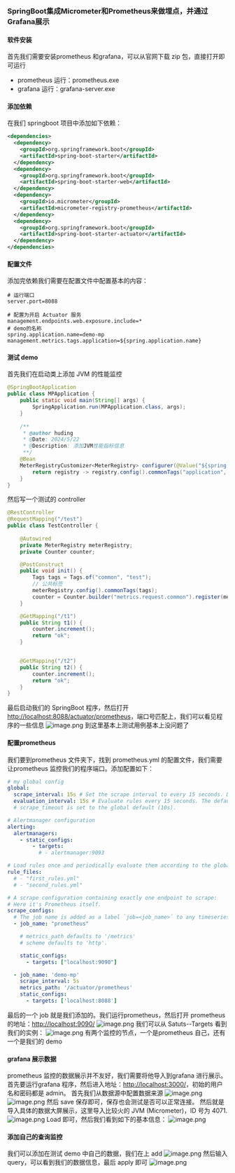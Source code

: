 ### SpringBoot集成Micrometer和Prometheus来做埋点，并通过Grafana展示
#### 软件安装
首先我们需要安装prometheus 和grafana，可以从官网下载 zip 包，直接打开即可运行

- prometheus 运行：prometheus.exe
- grafana 运行：grafana-server.exe
#### 添加依赖
在我们 springboot 项目中添加如下依赖：
```xml
<dependencies>
  <dependency>
    <groupId>org.springframework.boot</groupId>
    <artifactId>spring-boot-starter</artifactId>
  </dependency>
  <dependency>
    <groupId>org.springframework.boot</groupId>
    <artifactId>spring-boot-starter-web</artifactId>
  </dependency>
  <dependency>
    <groupId>io.micrometer</groupId>
    <artifactId>micrometer-registry-prometheus</artifactId>
  </dependency>
  <dependency>
    <groupId>org.springframework.boot</groupId>
    <artifactId>spring-boot-starter-actuator</artifactId>
  </dependency>
</dependencies>
```
#### 配置文件
添加完依赖我们需要在配置文件中配置基本的内容：
```properties
# 运行端口
server.port=8088

# 配置为开启 Actuator 服务
management.endpoints.web.exposure.include=*
# demo的名称
spring.application.name=demo-mp
management.metrics.tags.application=${spring.application.name}
```
#### 测试 demo
首先我们在启动类上添加 JVM 的性能监控
```java
@SpringBootApplication
public class MPApplication {
    public static void main(String[] args) {
        SpringApplication.run(MPApplication.class, args);
    }
    
    /**
     * @author huding
     * @Date: 2024/5/22
     * @Description: 添加JVM性能指标信息
     **/
    @Bean
    MeterRegistryCustomizer<MeterRegistry> configurer(@Value("${spring.application.name}") String applicationName){
        return registry -> registry.config().commonTags("application", applicationName);
    }
}
```
然后写一个测试的 controller
```java
@RestController
@RequestMapping("/test")
public class TestController {
    
    @Autowired
    private MeterRegistry meterRegistry;
    private Counter counter;

    @PostConstruct
    public void init() {
        Tags tags = Tags.of("common", "test");
        // 公共标签
        meterRegistry.config().commonTags(tags);
        counter = Counter.builder("metrics.request.common").register(meterRegistry);
    }

    @GetMapping("/t1")
    public String t1() {
        counter.increment();
        return "ok";
    }


    @GetMapping("/t2")
    public String t2() {
        counter.increment();
        return "ok";
    }
}
```
最后启动我们的 SpringBoot 程序，然后打开[http://localhost:8088/actuator/prometheus](http://localhost:8088/actuator/prometheus)，端口号匹配上，我们可以看见程序的一些信息
![image.png](https://cdn.nlark.com/yuque/0/2024/png/40783336/1716357318895-ff919f0b-17d1-4254-b6d1-e7126da63262.png#averageHue=%23e7e7e7&clientId=ua0ca48f2-9bb1-4&from=paste&height=146&id=u78fdd775&originHeight=146&originWidth=864&originalType=binary&ratio=1&rotation=0&showTitle=false&size=11408&status=done&style=stroke&taskId=uc778fdb3-1d66-4243-b6ff-87ada55772f&title=&width=864)
到这里基本上测试用例基本上没问题了
#### 配置prometheus
我们要到prometheus 文件夹下，找到 prometheus.yml 的配置文件，我们需要让prometheus 监控我们的程序端口。添加配置如下：
```yaml
# my global config
global:
  scrape_interval: 15s # Set the scrape interval to every 15 seconds. Default is every 1 minute.
  evaluation_interval: 15s # Evaluate rules every 15 seconds. The default is every 1 minute.
  # scrape_timeout is set to the global default (10s).

# Alertmanager configuration
alerting:
  alertmanagers:
    - static_configs:
        - targets:
          # - alertmanager:9093

# Load rules once and periodically evaluate them according to the global 'evaluation_interval'.
rule_files:
  # - "first_rules.yml"
  # - "second_rules.yml"

# A scrape configuration containing exactly one endpoint to scrape:
# Here it's Prometheus itself.
scrape_configs:
  # The job name is added as a label `job=<job_name>` to any timeseries scraped from this config.
  - job_name: "prometheus"

    # metrics_path defaults to '/metrics'
    # scheme defaults to 'http'.

    static_configs:
      - targets: ["localhost:9090"]

  - job_name: 'demo-mp'
    scrape_interval: 5s
    metrics_path: '/actuator/prometheus'
    static_configs:
      - targets: ['localhost:8088']
```
最后的一个 job 就是我们添加的。我们运行prometheus，然后打开 prometheus 的地址：[http://localhost:9090/](http://localhost:9090/)
![image.png](https://cdn.nlark.com/yuque/0/2024/png/40783336/1716357554834-130e1bda-0de1-41ac-8d35-f1a25eaa3241.png#averageHue=%23fefefe&clientId=ua0ca48f2-9bb1-4&from=paste&height=419&id=u3b6cd69f&originHeight=419&originWidth=1086&originalType=binary&ratio=1&rotation=0&showTitle=false&size=21835&status=done&style=stroke&taskId=u999a8baf-f905-4283-8bc2-146f598e90e&title=&width=1086)
我们可以从 Satuts--Targets 看到我们的实例：
![image.png](https://cdn.nlark.com/yuque/0/2024/png/40783336/1716357597679-6e796926-dd03-4219-9b91-2cbf0aa9be53.png#averageHue=%23fcfcfb&clientId=ua0ca48f2-9bb1-4&from=paste&height=413&id=ube42ec72&originHeight=413&originWidth=1429&originalType=binary&ratio=1&rotation=0&showTitle=false&size=35944&status=done&style=stroke&taskId=u99723223-eadd-4f30-8eff-19afb9dceda&title=&width=1429)
有两个监控的节点，一个是prometheus 自己，还有一个是我们的 demo
#### grafana 展示数据
prometheus 监控的数据展示并不友好，我们需要将他导入到grafana 进行展示。首先要运行grafana 程序，然后进入地址：[http://localhost:3000/](http://localhost:3000/)，初始的用户名和密码都是 admin。
首先我们从数据源中配置数据来源
![image.png](https://cdn.nlark.com/yuque/0/2024/png/40783336/1716357774283-827dacc9-1553-4a97-927b-c01cda39fad2.png#averageHue=%231d222a&clientId=ua0ca48f2-9bb1-4&from=paste&height=113&id=u7742d927&originHeight=113&originWidth=307&originalType=binary&ratio=1&rotation=0&showTitle=false&size=7307&status=done&style=none&taskId=u78cf6429-ee98-4f0c-9b76-db7a9e1caf0&title=&width=307)
![image.png](https://cdn.nlark.com/yuque/0/2024/png/40783336/1716357791768-35c0c049-6c27-443c-abde-6e6bfdd1a385.png#averageHue=%23191c21&clientId=ua0ca48f2-9bb1-4&from=paste&height=426&id=uc1080994&originHeight=426&originWidth=724&originalType=binary&ratio=1&rotation=0&showTitle=false&size=30746&status=done&style=none&taskId=u5b86d63a-b4f1-434b-9ca4-340817f513d&title=&width=724)
然后 save 保存即可，保存也会测试是否可以正常连接。
然后就是导入具体的数据大屏展示，这里导入比较火的 JVM (Micrometer)，ID 号为 4071.
![image.png](https://cdn.nlark.com/yuque/0/2024/png/40783336/1716357876940-167c2bb1-646d-4256-b366-0a222c3158ee.png#averageHue=%23181b21&clientId=ua0ca48f2-9bb1-4&from=paste&height=640&id=ue90ff780&originHeight=640&originWidth=664&originalType=binary&ratio=1&rotation=0&showTitle=false&size=49715&status=done&style=none&taskId=u32d52f29-315d-416a-bb20-d5fcee8a07b&title=&width=664)
Load 即可，然后我们看到如下的基本信息：
![image.png](https://cdn.nlark.com/yuque/0/2024/png/40783336/1716357925814-a73a46eb-ef5f-4795-968f-14e1449f8103.png#averageHue=%23181b1f&clientId=ua0ca48f2-9bb1-4&from=paste&height=811&id=u400d9d24&originHeight=811&originWidth=1597&originalType=binary&ratio=1&rotation=0&showTitle=false&size=96916&status=done&style=none&taskId=u872dec7a-0589-44a9-8984-7d8cc7526c6&title=&width=1597)
#### 添加自己的查询监控
我们可以添加在测试 demo 中自己的数据，我们在上 add 
![image.png](https://cdn.nlark.com/yuque/0/2024/png/40783336/1716358289619-05c7cb3e-26c9-4a56-856d-ed09a6a7bf07.png#averageHue=%231a1d24&clientId=ua0ca48f2-9bb1-4&from=paste&height=206&id=ub3c4a36e&originHeight=206&originWidth=414&originalType=binary&ratio=1&rotation=0&showTitle=false&size=15783&status=done&style=none&taskId=uc388d32c-5971-45c2-950c-d96e9c5b384&title=&width=414)
然后输入 query，可以看到我们的数据信息，最后 apply 即可
![image.png](https://cdn.nlark.com/yuque/0/2024/png/40783336/1716358330728-4b67e388-a6d4-4865-9338-7c325154b5a2.png#averageHue=%231a1d22&clientId=ua0ca48f2-9bb1-4&from=paste&height=776&id=uff56bdc8&originHeight=776&originWidth=1213&originalType=binary&ratio=1&rotation=0&showTitle=false&size=83991&status=done&style=none&taskId=u5ec68e65-d048-4853-aaac-1b6c55c180d&title=&width=1213)

